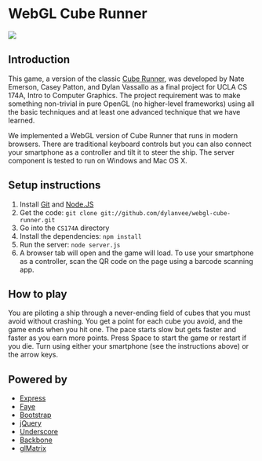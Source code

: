 # WebGL Cube Runner

![](http://i.imgur.com/iDoVAzt.gif)

## Introduction

This game, a version of the classic
[Cube Runner](https://itunes.apple.com/us/app/cube-runner/id284596345?mt=8),
was developed by Nate Emerson, Casey Patton, and Dylan Vassallo as a final
project for UCLA CS 174A, Intro to Computer Graphics. The project requirement
was to make something non-trivial in pure OpenGL (no higher-level frameworks)
using all the basic techniques and at least one advanced technique that we have
learned.

We implemented a WebGL version of Cube Runner that runs in modern browsers.
There are traditional keyboard controls but you can also connect your
smartphone as a controller and tilt it to steer the ship. The server component
is tested to run on Windows and Mac OS X.

## Setup instructions

1. Install [Git](http://git-scm.com/) and [Node.JS](http://nodejs.org/)
2. Get the code: `git clone git://github.com/dylanvee/webgl-cube-runner.git`
3. Go into the `CS174A` directory
4. Install the dependencies: `npm install`
5. Run the server: `node server.js`
6. A browser tab will open and the game will load. To use your smartphone as a
controller, scan the QR code on the page using a barcode scanning app.

## How to play

You are piloting a ship through a never-ending field of cubes that you must
avoid without crashing. You get a point for each cube you avoid, and the game
ends when you hit one. The pace starts slow but gets faster and faster as you
earn more points. Press Space to start the game or restart if you die. Turn
using either your smartphone (see the instructions above) or the arrow keys.

## Powered by

- [Express](http://expressjs.com/)
- [Faye](http://faye.jcoglan.com/)
- [Bootstrap](http://twitter.github.io/bootstrap/)
- [jQuery](http://jquery.com/)
- [Underscore](http://underscorejs.org/)
- [Backbone](http://backbonejs.org/)
- [glMatrix](http://glmatrix.net/)
